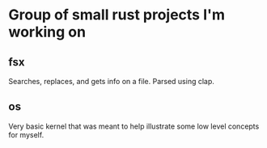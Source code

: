 # Group of small rust projects I'm working on

## fsx
  Searches, replaces, and gets info on a file. Parsed using clap.
## os
  Very basic kernel that was meant to help illustrate some low level concepts for myself.
